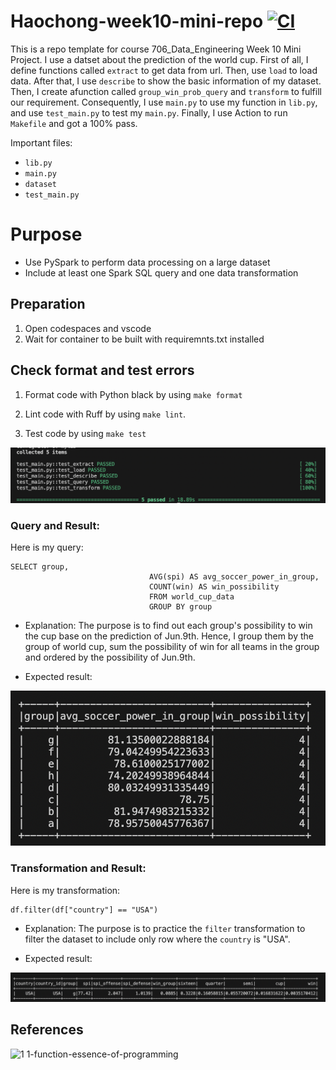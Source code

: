 # Haochong-week10-mini-repo [![CI](https://github.com/nogibjj/Haochong-week10/actions/workflows/cicd.yml/badge.svg)](https://github.com/nogibjj/Haochong-week10/actions/workflows/cicd.yml)
This is a repo template for course 706_Data_Engineering Week 10 Mini Project. I use a datset about the prediction of the world cup. First of all, I define functions called `extract` to get data from url. Then, use `load` to load data. After that, I use `describe` to show the basic information of my dataset. Then, I create afunction called `group_win_prob_query` and `transform` to fulfill our requirement. Consequently, I use `main.py` to use my function in `lib.py`, and use `test_main.py` to test my `main.py`. Finally, I use Action to run `Makefile` and got a 100% pass. 

Important files:
* `lib.py`
* `main.py`
* `dataset`
* `test_main.py`

# Purpose
- Use PySpark to perform data processing on a large dataset
- Include at least one Spark SQL query and one data transformation


## Preparation 
1. Open codespaces and vscode
2. Wait for container to be built with requiremnts.txt installed


## Check format and test errors
1. Format code with Python black by using `make format`

2. Lint code with Ruff by using `make lint`. 

3. Test code by using `make test`

![Alt text](test.png)

### Query and Result:
Here is my query:

```
SELECT group, 
                               AVG(spi) AS avg_soccer_power_in_group, 
                               COUNT(win) AS win_possibility 
                               FROM world_cup_data 
                               GROUP BY group
```
* Explanation:
The purpose is to find out each group's possibility to win the cup base on the prediction of Jun.9th. Hence, I group them by the group of world cup, sum the possibility of win for all teams in the group and ordered by the possibility of Jun.9th.

* Expected result:

![Alt text](query.png)

### Transformation and Result:
Here is my transformation:

```
df.filter(df["country"] == "USA")
```

* Explanation:
The purpose is to practice the `filter` transformation to filter the dataset to include only row where the `country` is "USA".

* Expected result:

![Alt text](transformation.png)

## References

![1 1-function-essence-of-programming](https://github.com/nogibjj/python-ruff-template/assets/58792/f7f33cd3-cff5-4014-98ea-09b6a29c7557)




